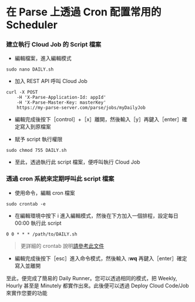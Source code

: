 # 在 Parse 上透過 Cron 配置常用的 Scheduler

### 建立執行 Cloud Job 的 Script 檔案

  * 編輯檔案，進入編輯模式
  ```
  sudo nano DAILY.sh
  ```

  * 加入 REST API 呼叫 Cloud Job
  ```
  curl -X POST
      -H 'X-Parse-Application-Id: appId'
      -H 'X-Parse-Master-Key: masterKey'
      https://my-parse-server.com/parse/jobs/myDailyJob
  ```
  
  * 編輯完成後按下［control］+［x］離開，然後輸入［y］再鍵入［enter］確定寫入到原檔案

  * 賦予 script 執行權限
  ```
  sudo chmod 755 DAILY.sh
  ```

  * 至此，透過執行此 script 檔案，便呼叫執行 Cloud Job

### 透過 cron 系統來定期呼叫此 script 檔案

* 使用命令，編輯 cron 檔案
```
sudo crontab -e
```

* 在編輯環境中按下 i 進入編輯模式，然後在下方加入一個排程，設定每日 00:00 執行此 script
```
0 0 * * * /path/to/DAILY.sh
```
> 更詳細的 crontab 說明[請參考此文件](http://linux.vbird.org/linux_basic/0430cron.php#crontab)

* 編輯完成後按下［esc］進入命令模式，然後輸入 **:wq** 再鍵入［enter］確定寫入並離開

至此，便完成了簡易的 Daily Runner。您可以透過相同的模式，把 Weekly, Hourly 甚至是 Minutely 都實作出來。此後便可以透過 Deploy Cloud Code/Job 來實作您要的功能